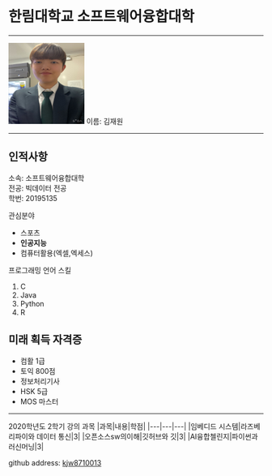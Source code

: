 # 한림대학교 소프트웨어융합대학 
---
<img src=kjw-2.png height=160 width=150>
이름: 김재원

---
## 인적사항
소속: 소프트웨어융합대학  
전공: 빅데이터 전공   
학번: 20195135

관심분야
* 스포츠
* **인공지능**
* 컴퓨터활용(엑셀,엑세스)

프로그래밍 언어 스킬
1. C
2. Java
3. Python
4. R
 
 ## 미래 획득 자격증
 * 컴활 1급
 * 토익 800점
 * 정보처리기사
 * HSK 5급
 * MOS 마스터
 
------------------- 
2020학년도 2학기 강의 과목
|과목|내용|학점|
|---|---|---|
|임베디드 시스템|라즈베리파이와 데이터 통신|3|
|오픈소스sw의이해|깃허브와 깃|3|
|AI융합첼린지|파이썬과 러신머닝|3|


github address: [kjw8710013][github]

[github]: http://github.com/kjw8710013
